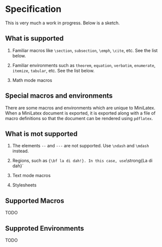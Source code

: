 # Specification

This is very much a work in progress. Below is a sketch.

## What is supported

1. Familiar macros like `\section`, `subsection`,
   `\emph`, `\cite`, etc. See the list below.

2. Familiar environments such as `theorem`,
   `equation`, `verbatim`, `enumerate`, `itemize`,
   `tabular`, etc. See the list below.

3. Math mode macros

## Special macros and environments

There are some macros and environments which
are unique to MiniLatex. When a MiniLatex
document is exported, it is exported along
with a file of macro definitions so that
the document can be rendered using
`pdflatex`.

## What is mot supported

1. The elements `--` and `---` are not supported. Use
   `\ndash` and `\mdash` instead.

2. Regions, such as `{\bf la di dah!}. In this case, use`\strong{La di dah}`

3. Text mode macros

4. Stylesheets

## Supported Macros

TODO

## Supproted Environments

TODO
